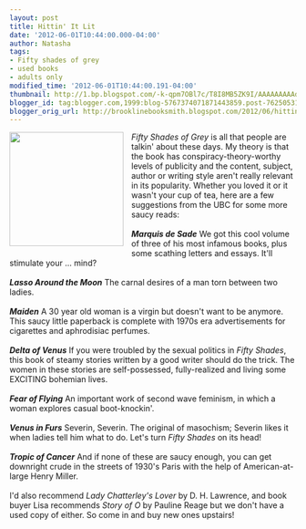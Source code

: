 ```yaml
---
layout: post
title: Hittin' It Lit
date: '2012-06-01T10:44:00.000-04:00'
author: Natasha
tags:
- Fifty shades of grey
- used books
- adults only
modified_time: '2012-06-01T10:44:00.191-04:00'
thumbnail: http://1.bp.blogspot.com/-k-qpm7OBl7c/T8I8MB5ZK9I/AAAAAAAAAdo/yulhn1bajQ8/s72-c/Photo+May+27,+10+34+33+AM.jpg
blogger_id: tag:blogger.com,1999:blog-5767374071871443859.post-7625053108248116531
blogger_orig_url: http://brooklinebooksmith.blogspot.com/2012/06/hittin-it-lit.html
---
```


<div class="separator" style="clear: both; text-align: center;"><a href="http://1.bp.blogspot.com/-k-qpm7OBl7c/T8I8MB5ZK9I/AAAAAAAAAdo/yulhn1bajQ8/s1600/Photo+May+27,+10+34+33+AM.jpg" imageanchor="1" style="clear: left; float: left; margin-bottom: 1em; margin-right: 1em;"><img border="0" height="200" src="http://1.bp.blogspot.com/-k-qpm7OBl7c/T8I8MB5ZK9I/AAAAAAAAAdo/yulhn1bajQ8/s200/Photo+May+27,+10+34+33+AM.jpg" width="200" /></a></div><i>Fifty Shades of Grey</i>&nbsp;is all that people are talkin' about these days. My theory is that the book has conspiracy-theory-worthy levels of publicity and the content, subject, author or writing style aren't really relevant in its popularity. Whether you loved it or it wasn't your cup of tea, here are a few suggestions from the UBC for some more saucy reads:<br /><br /><i><b>Marquis de Sade</b></i> We got this cool volume of three of his most infamous books, plus some scathing letters and essays. It'll stimulate your ... mind?<br /><br /><b><i>Lasso Around the Moon</i></b> The carnal desires of a man torn between two ladies.<br /><br /><b><i>Maiden</i></b> A 30 year old woman is a virgin but doesn't want to be anymore. This saucy little paperback is complete with 1970s era advertisements for cigarettes and aphrodisiac perfumes.<br /><br /><b><i>Delta of Venus</i></b> If you were troubled by the sexual politics in <i>Fifty Shades</i>, this book of steamy stories written by a good writer should do the trick. The women in these stories are self-possessed, fully-realized and living some EXCITING bohemian lives.<br /><br /><b><i>Fear of Flying</i></b> An important work of second wave feminism, in which a woman explores casual boot-knockin'.<br /><br /><b><i>Venus in Furs</i></b> Severin, Severin. The original of masochism; Severin likes it when ladies tell him what to do. Let's turn <i>Fifty Shades</i> on its head!<br /><br /><b><i>Tropic of Cancer</i></b> And if none of these are saucy enough, you can get downright crude in the streets of 1930's Paris with the help of American-at-large Henry Miller.<br /><br />I'd also recommend <i>Lady Chatterley's Lover </i>by D. H. Lawrence, and book buyer Lisa recommends <i>Story of O</i> by Pauline Reage but we don't have a used copy of either. So come in and buy new ones upstairs!
